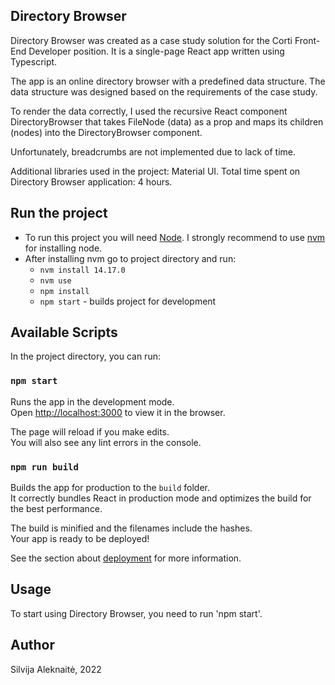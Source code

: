 ## Directory Browser

Directory Browser was created as a case study solution for the Corti Front-End Developer position. It is a single-page React app written using Typescript. 

The app is an online directory browser with a predefined data structure. The data structure was designed based on the requirements of the case study. 

To render the data correctly, I used the recursive React component DirectoryBrowser that takes FileNode (data) as a prop and maps its children (nodes) into the DirectoryBrowser component. 

Unfortunately, breadcrumbs are not implemented due to lack of time. 

Additional libraries used in the project: Material UI.
Total time spent on Directory Browser application: 4 hours.  

## Run the project

- To run this project you will need [Node](https://nodejs.org/en/). I strongly recommend to use [nvm](https://github.com/nvm-sh/nvm) for installing node.
- After installing nvm go to project directory and run:
  - `nvm install 14.17.0`
  - `nvm use`
  - `npm install`
  - `npm start` - builds project for development

## Available Scripts

In the project directory, you can run:

### `npm start`

Runs the app in the development mode.\
Open [http://localhost:3000](http://localhost:3000) to view it in the browser.

The page will reload if you make edits.\
You will also see any lint errors in the console.

### `npm run build`

Builds the app for production to the `build` folder.\
It correctly bundles React in production mode and optimizes the build for the best performance.

The build is minified and the filenames include the hashes.\
Your app is ready to be deployed!

See the section about [deployment](https://facebook.github.io/create-react-app/docs/deployment) for more information.

## Usage

To start using Directory Browser, you need to run 'npm start'.

## Author

Silvija Aleknaitė, 2022


